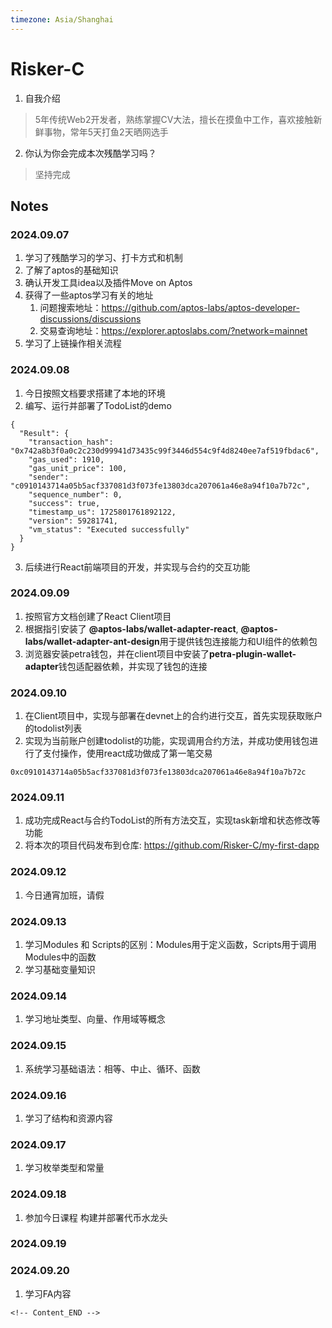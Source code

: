 ```yaml
---
timezone: Asia/Shanghai
---
```


# Risker-C

1. 自我介绍
> 5年传统Web2开发者，熟练掌握CV大法，擅长在摸鱼中工作，喜欢接触新鲜事物，常年5天打鱼2天晒网选手

2. 你认为你会完成本次残酷学习吗？
> 坚持完成

## Notes

<!-- Content_START -->

### 2024.09.07

1. 学习了残酷学习的学习、打卡方式和机制
2. 了解了aptos的基础知识
3. 确认开发工具idea以及插件Move on Aptos
4. 获得了一些aptos学习有关的地址
   1. 问题搜索地址：https://github.com/aptos-labs/aptos-developer-discussions/discussions
   2. 交易查询地址：https://explorer.aptoslabs.com/?network=mainnet
5. 学习了上链操作相关流程

### 2024.09.08
1. 今日按照文档要求搭建了本地的环境
2. 编写、运行并部署了TodoList的demo
```
{
  "Result": {
    "transaction_hash": "0x742a8b3f0a0c2c230d99941d73435c99f3446d554c9f4d8240ee7af519fbdac6",
    "gas_used": 1910,
    "gas_unit_price": 100,
    "sender": "c0910143714a05b5acf337081d3f073fe13803dca207061a46e8a94f10a7b72c",
    "sequence_number": 0,
    "success": true,
    "timestamp_us": 1725801761892122,
    "version": 59281741,
    "vm_status": "Executed successfully"
  }
}
```
3. 后续进行React前端项目的开发，并实现与合约的交互功能

### 2024.09.09
1. 按照官方文档创建了React Client项目
2. 根据指引安装了 **@aptos-labs/wallet-adapter-react**, **@aptos-labs/wallet-adapter-ant-design**用于提供钱包连接能力和UI组件的依赖包
3. 浏览器安装petra钱包，并在client项目中安装了**petra-plugin-wallet-adapter**钱包适配器依赖，并实现了钱包的连接

### 2024.09.10
1. 在Client项目中，实现与部署在devnet上的合约进行交互，首先实现获取账户的todolist列表
2. 实现为当前账户创建todolist的功能，实现调用合约方法，并成功使用钱包进行了支付操作，使用react成功做成了第一笔交易
```
0xc0910143714a05b5acf337081d3f073fe13803dca207061a46e8a94f10a7b72c
```
### 2024.09.11
1. 成功完成React与合约TodoList的所有方法交互，实现task新增和状态修改等功能
2. 将本次的项目代码发布到仓库: <https://github.com/Risker-C/my-first-dapp>
### 2024.09.12

1. 今日通宵加班，请假

### 2024.09.13

1. 学习Modules 和 Scripts的区别：Modules用于定义函数，Scripts用于调用Modules中的函数
2. 学习基础变量知识
### 2024.09.14

1. 学习地址类型、向量、作用域等概念

### 2024.09.15

1. 系统学习基础语法：相等、中止、循环、函数

### 2024.09.16

1. 学习了结构和资源内容

### 2024.09.17

1. 学习枚举类型和常量
   
### 2024.09.18

1. 参加今日课程 构建并部署代币水龙头

### 2024.09.19

### 2024.09.20
1. 学习FA内容
```
<!-- Content_END -->
